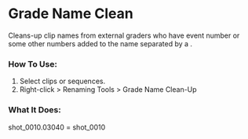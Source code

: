 # Grade Name Clean

Cleans-up clip names from external graders who have event number or some other numbers added to the name separated by a .

### How To Use:
1. Select clips or sequences.
2. Right-click > Renaming Tools > Grade Name Clean-Up

### What It Does:
shot_0010.03040 = shot_0010
